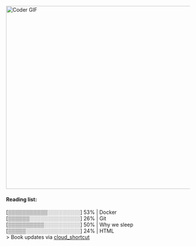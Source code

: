 [<img src="https://media.giphy.com/media/3o6ozomjwcQJpdz5p6/giphy.gif" alt="Coder GIF" width="800" height="500">](https://www.youtube.com/watch?v=0a2lv4IwZFY)
  #### Reading list:
  [▒▒▒▒▒▒▒▒▒▒▒░░░░░░░░░] 53% | Docker <br>[▒▒▒▒▒▒░░░░░░░░░░░░░░] 26% | Git <br>[▒▒▒▒▒▒▒▒▒▒░░░░░░░░░░] 50% | Why we sleep <br>[▒▒▒▒▒░░░░░░░░░░░░░░░] 24% | HTML <br>> Book updates via [cloud_shortcut](https://github.com/saschazengler/progress_bar_shortcut)